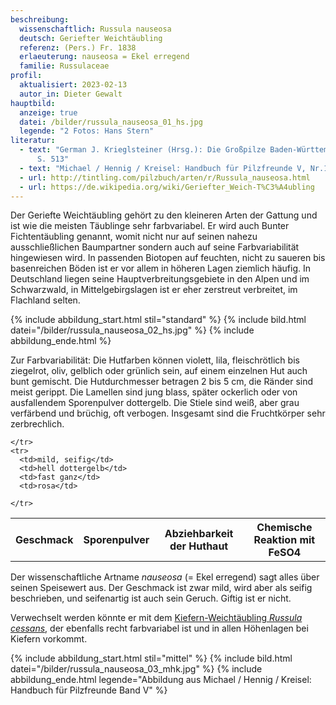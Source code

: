 ```yaml
---
beschreibung:
  wissenschaftlich: Russula nauseosa
  deutsch: Geriefter Weichtäubling
  referenz: (Pers.) Fr. 1838
  erlaeuterung: nauseosa = Ekel erregend
  familie: Russulaceae
profil:
  aktualisiert: 2023-02-13
  autor_in: Dieter Gewalt
hauptbild:
  anzeige: true
  datei: /bilder/russula_nauseosa_01_hs.jpg
  legende: "2 Fotos: Hans Stern"
literatur:
  - text: "German J. Krieglsteiner (Hrsg.): Die Großpilze Baden-Württembergs Band 2
      S. 513"
  - text: "Michael / Hennig / Kreisel: Handbuch für Pilzfreunde V, Nr.123"
  - url: http://tintling.com/pilzbuch/arten/r/Russula_nauseosa.html
  - url: https://de.wikipedia.org/wiki/Geriefter_Weich-T%C3%A4ubling
---
```

Der Geriefte Weichtäubling gehört zu den kleineren Arten der Gattung und ist wie die meisten Täublinge sehr farbvariabel. Er wird auch Bunter Fichtentäubling genannt, womit nicht nur auf seinen nahezu ausschließlichen Baumpartner sondern auch auf seine Farbvariabilität hingewiesen wird. In passenden Biotopen auf feuchten, nicht zu saueren bis basenreichen Böden ist er vor allem in höheren Lagen ziemlich häufig. In Deutschland liegen seine Hauptverbreitungsgebiete in den Alpen und im Schwarzwald, in Mittelgebirgslagen ist er eher zerstreut verbreitet, im Flachland selten.

{% include abbildung_start.html stil="standard" %}
{% include bild.html datei="/bilder/russula_nauseosa_02_hs.jpg" %}
{% include abbildung_ende.html %}

Zur Farbvariabilität: Die Hutfarben können violett, lila, fleischrötlich bis ziegelrot, oliv, gelblich oder grünlich sein, auf einem einzelnen Hut auch bunt gemischt. Die Hutdurchmesser betragen 2 bis 5 cm, die Ränder sind meist gerippt. Die Lamellen sind jung blass, später ockerlich oder von ausfallendem Sporenpulver dottergelb. Die Stiele sind weiß, aber grau verfärbend und brüchig, oft verbogen. Insgesamt sind die Fruchtkörper sehr zerbrechlich.

<div class="table-responsive">
  <table class="table taeubling">
    <tr>
      <th rowspan="2">Geschmack</th>
      <th rowspan="2">Sporenpulver</th>
      <th rowspan="2">Abziehbarkeit der Huthaut</th>
      <th colspan="3" class="text-center">Chemische Reaktion mit FeSO4</th>
    </tr>
    <tr>
      
      
    </tr>
    <tr>
      <td>mild, seifig</td>
      <td>hell dottergelb</td>
      <td>fast ganz</td>
      <td>rosa</td>
       
    </tr>
  </table>
</div>

Der wissenschaftliche Artname *nauseosa* (= Ekel erregend) sagt alles über seinen Speisewert aus. Der Geschmack ist zwar mild, wird aber als seifig beschrieben, und seifenartig ist auch sein Geruch. Giftig ist er nicht.

Verwechselt werden könnte er mit dem [Kiefern-Weichtäubling *Russula cessans*](/pilze/russula-cessans-kiefern-weichtäubling), der ebenfalls recht farbvariabel ist und in allen Höhenlagen bei Kiefern vorkommt.

{% include abbildung_start.html stil="mittel" %}
{% include bild.html datei="/bilder/russula_nauseosa_03_mhk.jpg" %}
{% include abbildung_ende.html legende="Abbildung aus Michael / Hennig / Kreisel: Handbuch für Pilzfreunde Band V" %}